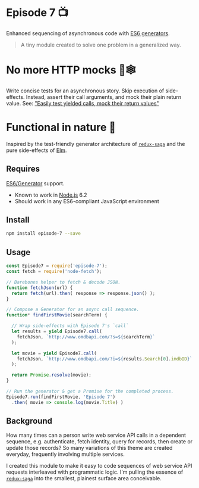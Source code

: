 Episode 7 📺
============
Enhanced sequencing of asynchronous code with [ES6 generators](https://developer.mozilla.org/en-US/docs/Web/JavaScript/Reference/Global_Objects/Generator).

> A tiny module created to solve one problem in a generalized way.

# No more HTTP mocks 🚫🕸

Write concise tests for an asynchronous story. Skip execution of side-effects. Instead, assert their call arguments, and mock their plain return value.
See: ["Easily test yielded calls, mock their return values"](index-test.js)

# Functional in nature 🌲

Inspired by the test-friendly generator architecture of [`redux-saga`](https://github.com/yelouafi/redux-saga) and the pure side-effects of [Elm](http://elm-lang.org).

Requires
--------

[ES6/Generator](https://developer.mozilla.org/en-US/docs/Web/JavaScript/Reference/Global_Objects/Generator) support.

* Known to work in [Node.js](https://nodejs.org) 6.2
* Should work in any ES6-compliant JavaScript environment

Install
-------

```bash
npm install episode-7 --save
```

Usage
-----

```javascript
const Episode7 = require('episode-7');
const fetch = require('node-fetch');

// Barebones helper to fetch & decode JSON.
function fetchJson(url) {
  return fetch(url).then( response => response.json() );
}

// Compose a Generator for an async call sequence.
function* findFirstMovie(searchTerm) {

  // Wrap side-effects with Episode 7's `call`
  let results = yield Episode7.call(
    fetchJson, `http://www.omdbapi.com/?s=${searchTerm}`
  );

  let movie = yield Episode7.call(
    fetchJson, `http://www.omdbapi.com/?i=${results.Search[0].imdbID}`
  );

  return Promise.resolve(movie);
}

// Run the generator & get a Promise for the completed process.
Episode7.run(findFirstMovie, 'Episode 7')
  .then( movie => console.log(movie.Title) )
```


Background
----------
How many times can a person write web service API calls in a dependent sequence, e.g. authenticate, fetch identity, query for records, then create or update those records? So many variations of this theme are created everyday, frequently involving multiple services.

I created this module to make it easy to code sequences of web service API requests interleaved with programmatic logic. I'm pulling the essence of [`redux-saga`](https://github.com/yelouafi/redux-saga) into the smallest, plainest surface area conceivable.